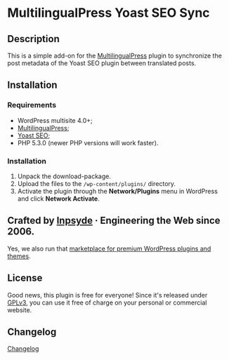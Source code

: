 # MultilingualPress Yoast SEO Sync


## Description
This is a simple add-on for the [MultilingualPress](http://multilingualpress.pro) plugin to synchronize the post
metadata of the Yoast SEO plugin between translated posts.

## Installation

### Requirements
* WordPress multisite 4.0+;
* [MultilingualPress](https://wordpress.org/plugins/multilingual-press/);
* [Yoast SEO](https://wordpress.org/plugins/wordpress-seo/);
* PHP 5.3.0 (newer PHP versions will work faster).

### Installation
1. Unpack the download-package.
2. Upload the files to the `/wp-content/plugins/` directory.
3. Activate the plugin through the **Network/Plugins** menu in WordPress and click **Network Activate**.

## Crafted by [Inpsyde](http://inpsyde.com) · Engineering the Web since 2006.
Yes, we also run that [marketplace for premium WordPress plugins and themes](https://marketpress.com).

## License
Good news, this plugin is free for everyone! Since it's released under [GPLv3](LICENSE), you can use it free of charge
on your personal or commercial website.

## Changelog
[Changelog](CHANGELOG.md)
